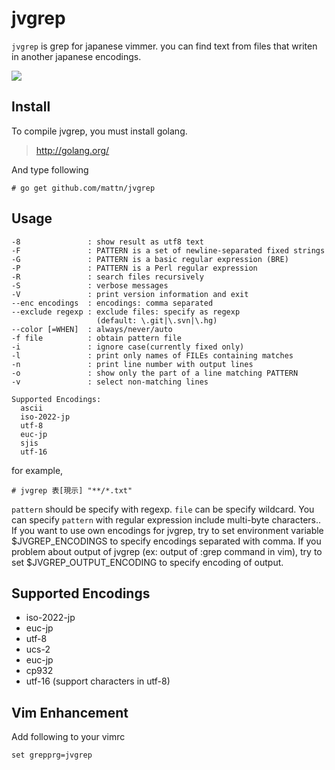 jvgrep
======

`jvgrep` is grep for japanese vimmer. you can find text from files that writen in another japanese encodings.

![](http://go-gyazo.appspot.com/8a66f5af5f60da99.png)

Install
-------

To compile jvgrep, you must install golang.

> http://golang.org/

And type following

    # go get github.com/mattn/jvgrep

Usage
-----

    -8               : show result as utf8 text
    -F               : PATTERN is a set of newline-separated fixed strings
    -G               : PATTERN is a basic regular expression (BRE)
    -P               : PATTERN is a Perl regular expression
    -R               : search files recursively
    -S               : verbose messages
    -V               : print version information and exit
    --enc encodings  : encodings: comma separated
    --exclude regexp : exclude files: specify as regexp
                       (default: \.git|\.svn|\.hg)
    --color [=WHEN]  : always/never/auto
    -f file          : obtain pattern file
    -i               : ignore case(currently fixed only)
    -l               : print only names of FILEs containing matches
    -n               : print line number with output lines
    -o               : show only the part of a line matching PATTERN
    -v               : select non-matching lines
  
    Supported Encodings:
      ascii
      iso-2022-jp
      utf-8
      euc-jp
      sjis
      utf-16

for example,

    # jvgrep 表[現示] "**/*.txt"

`pattern` should be specify with regexp. `file` can be specify wildcard.
You can specify `pattern` with regular expression include multi-byte characters..
If you want to use own encodings for jvgrep, try to set environment variable $JVGREP_ENCODINGS to specify encodings separated with comma.
If you problem about output of jvgrep (ex: output of :grep command in vim), try to set $JVGREP_OUTPUT_ENCODING to specify encoding of output.

Supported Encodings
-------------------

* iso-2022-jp
* euc-jp
* utf-8
* ucs-2
* euc-jp
* cp932
* utf-16 (support characters in utf-8)

Vim Enhancement
---------------

Add following to your vimrc

    set grepprg=jvgrep

